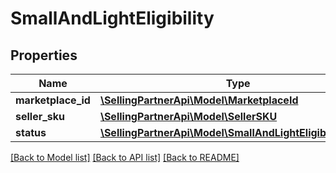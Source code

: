 # SmallAndLightEligibility

## Properties
Name | Type | Description | Notes
------------ | ------------- | ------------- | -------------
**marketplace_id** | [**\SellingPartnerApi\Model\MarketplaceId**](MarketplaceId.md) |  | 
**seller_sku** | [**\SellingPartnerApi\Model\SellerSKU**](SellerSKU.md) |  | 
**status** | [**\SellingPartnerApi\Model\SmallAndLightEligibilityStatus**](SmallAndLightEligibilityStatus.md) |  | 

[[Back to Model list]](../README.md#documentation-for-models) [[Back to API list]](../README.md#documentation-for-api-endpoints) [[Back to README]](../README.md)


